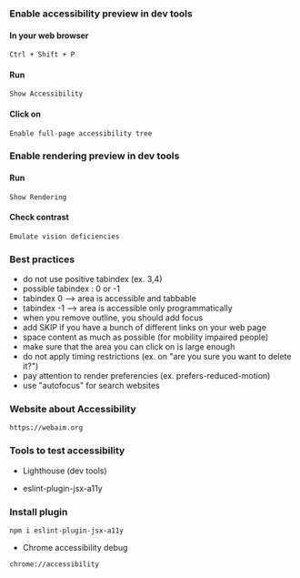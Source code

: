 ### Enable accessibility preview in dev tools

#### In your web browser

```
Ctrl + Shift + P
```

#### Run

```
Show Accessibility
```

#### Click on

```
Enable full-page accessibility tree
```

### Enable rendering preview in dev tools

#### Run

```
Show Rendering
```

#### Check contrast

```
Emulate vision deficiencies
```

### Best practices

- do not use positive tabindex (ex. 3,4)
- possible tabindex : 0 or -1
- tabindex 0 --> area is accessible and tabbable
- tabindex -1 --> area is accessible only programmatically
- when you remove outline, you should add focus
- add SKIP if you have a bunch of different links on your web page
- space content as much as possible (for mobility impaired people)
- make sure that the area you can click on is large enough
- do not apply timing restrictions (ex. on "are you sure you want to delete it?")
- pay attention to render preferencies (ex. prefers-reduced-motion)
- use "autofocus" for search websites

### Website about Accessibility

```
https://webaim.org
```

### Tools to test accessibility

- Lighthouse (dev tools)

- eslint-plugin-jsx-a11y

### Install plugin

```
npm i eslint-plugin-jsx-a11y
```

- Chrome accessibility debug

```
chrome://accessibility
```
